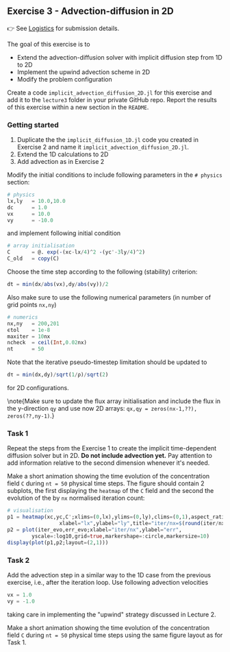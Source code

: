<!--This file was generated, do not modify it.-->
## Exercise 3 - **Advection-diffusion in 2D**

👉 See [Logistics](/logistics/#submission) for submission details.

The goal of this exercise is to
- Extend the advection-diffusion solver with implicit diffusion step from 1D to 2D
- Implement the upwind advection scheme in 2D
- Modify the problem configuration

Create a code `implicit_advection_diffusion_2D.jl` for this exercise and add it to the `lecture3` folder in your private GitHub repo. Report the results of this exercise within a new section in the `README`.

### Getting started

1. Duplicate the the `implicit_diffusion_1D.jl` code you created in Exercise 2 and name it `implicit_advection_diffusion_2D.jl`.
2. Extend the 1D calculations to 2D
3. Add advection as in Exercise 2

Modify the initial conditions to include following parameters in the `# physics` section:
```julia
# physics
lx,ly   = 10.0,10.0
dc      = 1.0
vx      = 10.0
vy      = -10.0
```
and implement following initial condition
```julia
# array initialisation
C       = @. exp(-(xc-lx/4)^2 -(yc'-3ly/4)^2)
C_old   = copy(C)
```

Choose the time step according to the following (stability) criterion:

```julia
dt = min(dx/abs(vx),dy/abs(vy))/2
```

Also make sure to use the following numerical parameters (in number of grid points `nx,ny`)
```julia
# numerics
nx,ny   = 200,201
ϵtol    = 1e-8
maxiter = 10nx
ncheck  = ceil(Int,0.02nx)
nt      = 50

```

Note that the iterative pseudo-timestep limitation should be updated to
```julia
dτ = min(dx,dy)/sqrt(1/ρ)/sqrt(2)
```
for 2D configurations.

\note{Make sure to update the flux array initialisation and include the flux in the y-direction `qy` and use now 2D arrays: `qx,qy = zeros(nx-1,??), zeros(??,ny-1)`.}

### Task 1
Repeat the steps from the Exercise 1 to create the implicit time-dependent diffusion solver but in 2D. **Do not include advection yet.** Pay attention to add information relative to the second dimension whenever it's needed.


Make a short animation showing the time evolution of the concentration field `C` during `nt = 50` physical time steps. The figure should contain 2 subplots, the first displaying the `heatmap` of the `C` field and the second the evolution of the by `nx` normalised iteration count:

```julia
# visualisation
p1 = heatmap(xc,yc,C';xlims=(0,lx),ylims=(0,ly),clims=(0,1),aspect_ratio=1,
                 xlabel="lx",ylabel="ly",title="iter/nx=$(round(iter/nx,sigdigits=3))")
p2 = plot(iter_evo,err_evo;xlabel="iter/nx",ylabel="err",
        yscale=:log10,grid=true,markershape=:circle,markersize=10)
display(plot(p1,p2;layout=(2,1)))
```

### Task 2
Add the advection step in a similar way to the 1D case from the previous exercise, i.e., after the iteration loop. Use following advection velocities

```julia
vx = 1.0
vy = -1.0
```
taking care in implementing the "upwind" strategy discussed in Lecture 2.

Make a short animation showing the time evolution of the concentration field `C` during `nt = 50` physical time steps using the same figure layout as for Task 1.

